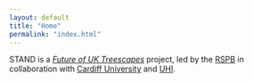 ```yaml
---
layout: default
title: "Home"
permalink: "index.html"
---
```


STAND is a [*Future of UK Treescapes*](https://www.uktreescapes.org/) project, led by the [RSPB](https://www.rspb.org.uk/our-work/conservation/centre-for-conservation-science/) in collaboration with [Cardiff University](https://www.cardiff.ac.uk/social-sciences) and [UHI](https://www.inverness.uhi.ac.uk/research/forestry-and-conservation-group/).

